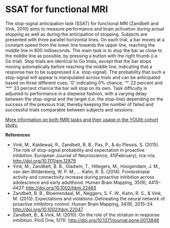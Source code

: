 # SSAT for functional MRI

The stop-signal anticipation task (SSAT) for functional MRI (Zandbelt and Vink, 2010) aims to measure performance and brain activation during actual stopping as well as during the anticipation of stopping. Subjects are presented with three parallel horizontal lines. On each trial, a bar moves at a constant speed from the lower line towards the upper line, reaching the middle line in 800 milliseconds. The main task is to stop the bar as close to the middle line as possible, by pressing a button with the right thumb (i.e. Go trial). Stop trials are identical to Go trials, except that the bar stops moving automatically before reaching the middle line, indicating that a response has to be suppressed (i.e. stop-signal). The probability that such a stop-signal will appear is manipulated across trials and can be anticipated based on three different cues; '0' indicating 0% chance, '*' 22 percent and '**' 33 percent chance the bar will stop on its own. Task difficulty is adjusted to performance in a stepwise fashion, with a varying delay between the stop-signal and the target (i.e. the stop-line) depending on the success of the previous trial, thereby keeping the number of failed and successful trials comparable between subjects and sessions.

[More information on both fMRI tasks and their usage in the YOUth cohort study.](https://www.uu.nl/en/research/youth-cohort-study)

**References**
* Vink, M., Kaldewaij, R., Zandbelt, B. B., Pas, P., & du Plessis, S. (2015). The role of stop-signal probability and expectation in proactive inhibition. European Journal of Neuroscience, 41(February), n/a-n/a. http://doi.org/10.1111/ejn.12879
* Vink, M., Zandbelt, B. B., Gladwin, T., Hillegers, M., Hoogendam, J. M., van den Wildenberg, W. P. M., ... Kahn, R. S. (2014). Frontostriatal activity and
connectivity increase during proactive inhibition across adolescence and early adulthood. Human Brain Mapping, 35(9), 4415–4427. http://doi.org/10.1002/hbm.22483
* Zandbelt, B. B., Bloemendaal, M., Neggers, S. F. W., Kahn, R. S., & Vink, M. (2013). Expectations and violations: Delineating the neural network of proactive inhibitory control. Human Brain Mapping, 34(9), 2015–24. http://doi.org/10.1002/hbm.22047
* Zandbelt, B., & Vink, M. (2010). On the role of the striatum in response inhibition. PloS One, 5(11). http://doi.org/10.1371/journal.pone.0013848

